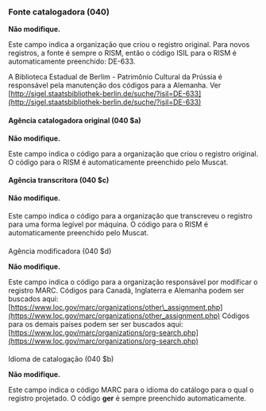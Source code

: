 ### Fonte catalogadora  (040)

**Não modifique.**

Este campo indica a organização que criou o registro original. Para novos registros, a fonte é sempre o RISM, então o código ISIL para o RISM é automaticamente preenchido: DE-633.

A Biblioteca Estadual de Berlim - Patrimônio Cultural da Prússia é responsável pela manutenção dos códigos para a Alemanha. Ver  [http://sigel.staatsbibliothek-berlin.de/suche/?isil=DE-633](http://sigel.staatsbibliothek-berlin.de/suche/?isil=DE-633)

#### Agência catalogadora original (040 $a)

**Não modifique.**

Este campo indica o código para a organização que criou o registro original. O código para o RISM é automaticamente preenchido pelo Muscat.

 

#### Agência transcritora (040 $c)

**Não modifique.**

#### 

Este campo indica o código para a organização que transcreveu o registro para uma forma legível por máquina. O código para o RISM é automaticamente preenchido pelo Muscat.

####   
Agência modificadora (040 $d)

**Não modifique.**

Este campo indica o código para a organização responsável por modificar o registro MARC. Códigos para Canadá, Inglaterra e Alemanha podem ser buscados aqui: [https://www.loc.gov/marc/organizations/other\_assignment.php](https://www.loc.gov/marc/organizations/other_assignment.php) Códigos para os demais países podem ser ser buscados aqui: [https://www.loc.gov/marc/organizations/org-search.php](https://www.loc.gov/marc/organizations/org-search.php)

####   
Idioma de catalogação (040 $b)

**Não modifique.**

Este campo indica o código MARC para o idioma do catálogo para o qual o registro projetado. O código **ger** é sempre preenchido automaticamente.